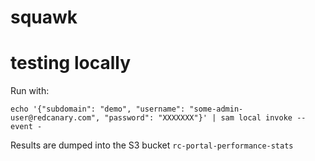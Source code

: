 # squawk

# testing locally
Run with:
```
echo '{"subdomain": "demo", "username": "some-admin-user@redcanary.com", "password": "XXXXXXX"}' | sam local invoke --event -
```

Results are dumped into the S3 bucket `rc-portal-performance-stats`